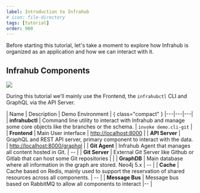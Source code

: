 ```yaml
---
label: Introduction to Infrahub
# icon: file-directory
tags: [tutorial]
order: 900
---
```


Before starting this tutorial, let's take a moment to explore how Infrahub is organized as an application and how we can interact with it.

## Infrahub Components

![](../media/high_level_architecture.excalidraw.svg)

During this tutorial we'll mainly use the Frontend, the `infrahubctl` CLI and GraphQL via the API Server.

| Name | Description | Demo Environment | { class="compact" }
|---|---|---|
| **infrahubctl** | Command line utility to interact with Infrahub and manage some core objects like the branches or the schema. | `invoke demo.cli-git` |
| **Frontend** | Main User interface |  [http://localhost:8000](http://localhost:8000) |
| **API Server** | GraphQL and REST API server, primary component to interact with the data. |  [http://localhost:8000/graphql](http://localhost:8000/graphql) |
| **Git Agent** | Infrahub Agent that manages all content hosted in Git.  |  -- |
| **Git Server** | External Git Server like Github or Gitlab that can host some Git repositories  |  |
| **GraphDB** | Main database where all information in the graph are stored. Neo4j 5.x | -- |
| **Cache** | Cache based on Redis, mainly used to support the reservation of shared resources across all components. | -- |
| **Message Bus** | Message bus based on RabbitMQ to allow all components to interact |-- |
